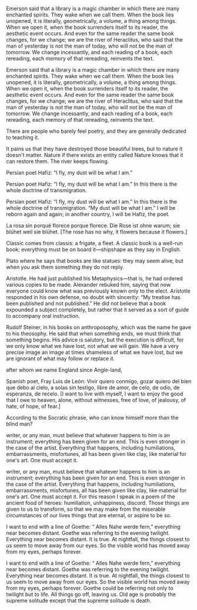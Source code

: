 Emerson said that a library is a magic chamber in which there are many enchanted spirits. They wake when we call them. When the book lies unopened, it is literally, geometrically, a volume, a thing among things. When we open it, when the book surrenders itself to its reader, the aesthetic event occurs. And even for the same reader the same book changes, for we change; we are the river of Heraclitus, who said that the man of yesterday is not the man of today, who will not be the man of tomorrow. We change incessantly, and each reading of a book, each rereading, each memory of that rereading, reinvents the text.


Emerson said that a library is a magic chamber in which there are many enchanted spirits. They wake when we call them. When the book lies unopened, it is literally, geometrically, a volume, a thing among things. When we open it, when the book surrenders itself to its reader, the aesthetic event occurs. And even for the same reader the same book changes, for we change; we are the river of Heraclitus, who said that the man of yesterday is not the man of today, who will not be the man of tomorrow. We change incessantly, and each reading of a book, each rereading, each memory of that rereading, reinvents the text.


There are people who barely feel poetry, and they are generally dedicated to teaching it.


It pains us that they have destroyed those beautiful trees, but to nature it doesn't matter. Nature if there exists an entity called Nature knows that it can restore them. The river keeps flowing.


Persian poet Hafiz: “I fly, my dust will be what I am.”


Persian poet Hafiz: “I fly, my dust will be what I am.” In this there is the whole doctrine of transmigration.


Persian poet Hafiz: “I fly, my dust will be what I am.” In this there is the whole doctrine of transmigration. “My dust will be what I am.” I will be reborn again and again; in another country, I will be Hafiz, the poet.


La rosa sin porqué florece porque florece. Die Rose ist ohne warum; sie blühet weil sie blühet. [The rose has no why, it flowers because it flowers.]


Classic comes from classis: a frigate, a fleet. A classic book is a well-run book; everything must be on board it―shipshape as they say in English.


Plato where he says that books are like statues: they may seem alive, but when you ask them something they do not reply.


Aristotle. He had just published his Metaphysics―that is, he had ordered various copies to be made. Alexander rebuked him, saying that now everyone could know what was previously known only to the elect. Aristotle responded in his own defense, no doubt with sincerity: “My treatise has been published and not published.” He did not believe that a book expounded a subject completely, but rather that it served as a sort of guide to accompany oral instruction.


Rudolf Steiner, in his books on anthroposophy, which was the name he gave to his theosophy. He said that when something ends, we must think that something begins. His advice is salutory, but the execution is difficult, for we only know what we have lost, not what we will gain. We have a very precise image an image at times shameless of what we have lost, but we are ignorant of what may follow or replace it.


after whom we name England since Angle-land,


Spanish poet, Fray Luis de León: Vivir quiero conmigo, gozar quiero del bien que debo al cielo, a solas sin testigo, libre de amor, de celo, de odio, de esperanza, de recelo. [I want to live with myself, I want to enjoy the good that I owe to heaven, alone, without witnesses, free of love, of jealousy, of hate, of hope, of fear.]


According to the Socratic phrase, who can know himself more than the blind man?


writer, or any man, must believe that whatever happens to him is an instrument; everything has been given for an end. This is even stronger in the case of the artist. Everything that happens, including humiliations, embarrassments, misfortunes, all has been given like clay, like material for one's art. One must accept it.


writer, or any man, must believe that whatever happens to him is an instrument; everything has been given for an end. This is even stronger in the case of the artist. Everything that happens, including humiliations, embarrassments, misfortunes, all has been given like clay, like material for one's art. One must accept it. For this reason I speak in a poem of the ancient food of heroes: humiliation, unhappiness, discord. Those things are given to us to transform, so that we may make from the miserable circumstances of our lives things that are eternal, or aspire to be so.


I want to end with a line of Goethe: “ Alles Nahe werde fern,” everything near becomes distant. Goethe was referring to the evening twilight. Everything near becomes distant. It is true. At nightfall, the things closest to us seem to move away from our eyes. So the visible world has moved away from my eyes, perhaps forever.


I want to end with a line of Goethe: “ Alles Nahe werde fern,” everything near becomes distant. Goethe was referring to the evening twilight. Everything near becomes distant. It is true. At nightfall, the things closest to us seem to move away from our eyes. So the visible world has moved away from my eyes, perhaps forever. Goethe could be referring not only to twilight but to life. All things go off, leaving us. Old age is probably the supreme solitude except that the supreme solitude is death.



